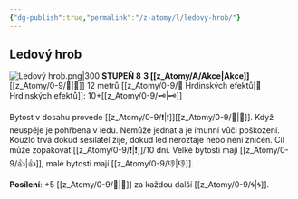 ```yaml
---
{"dg-publish":true,"permalink":"/z-atomy/l/ledovy-hrob/"}
---
```


## Ledový hrob
![Ledový hrob.png|300](/img/user/z_img/Ledov%C3%BD%20hrob.png)
**STUPEŇ 8**
**3 [[z_Atomy/A/Akce\|Akce]]**
[[z_Atomy/0-9/🫱\|🫱]] 12 metrů
[[z_Atomy/0-9/📶 Hrdinských efektů\|📶 Hrdinských efektů]]: 10+[[z_Atomy/0-9/🗝\|🗝]]

Bytost v dosahu provede [[z_Atomy/0-9/❗\|❗]][[z_Atomy/0-9/💪\|💪]]. Když neuspěje je pohřbena v ledu.
Nemůže jednat a je imunní vůči poškození. Kouzlo trvá dokud sesílatel žije, dokud led neroztaje nebo není zničen.
Cíl může zopakovat [[z_Atomy/0-9/❗\|❗]]/10 dní. Velké bytosti mají [[z_Atomy/0-9/👍\|👍]], malé bytosti mají [[z_Atomy/0-9/👎\|👎]].

**Posílení**: +5 [[z_Atomy/0-9/📶\|📶]] za každou další [[z_Atomy/0-9/🌀\|🌀]].